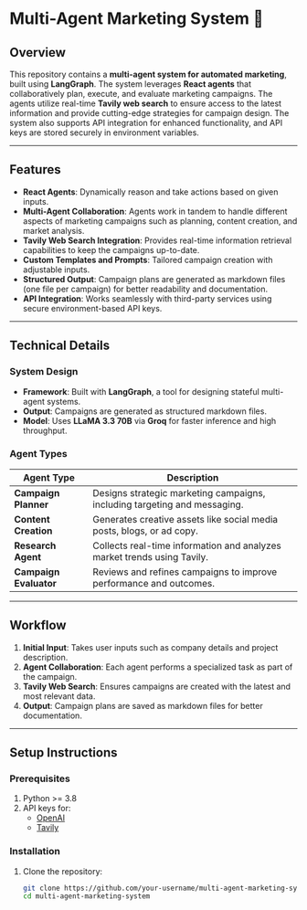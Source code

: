 # Multi-Agent Marketing System 🚀

## Overview
This repository contains a **multi-agent system for automated marketing**, built using **LangGraph**. The system leverages **React agents** that collaboratively plan, execute, and evaluate marketing campaigns. The agents utilize real-time **Tavily web search** to ensure access to the latest information and provide cutting-edge strategies for campaign design. The system also supports API integration for enhanced functionality, and API keys are stored securely in environment variables.

---

## Features
- **React Agents**: Dynamically reason and take actions based on given inputs.
- **Multi-Agent Collaboration**: Agents work in tandem to handle different aspects of marketing campaigns such as planning, content creation, and market analysis.
- **Tavily Web Search Integration**: Provides real-time information retrieval capabilities to keep the campaigns up-to-date.
- **Custom Templates and Prompts**: Tailored campaign creation with adjustable inputs.
- **Structured Output**: Campaign plans are generated as markdown files (one file per campaign) for better readability and documentation.
- **API Integration**: Works seamlessly with third-party services using secure environment-based API keys.

---

## Technical Details

### System Design
- **Framework**: Built with **LangGraph**, a tool for designing stateful multi-agent systems.
- **Output**: Campaigns are generated as structured markdown files.
- **Model**: Uses **LLaMA 3.3 70B** via **Groq** for faster inference and high throughput.

### Agent Types
| **Agent Type**         | **Description**                                                                 |
|-------------------------|---------------------------------------------------------------------------------|
| **Campaign Planner**    | Designs strategic marketing campaigns, including targeting and messaging.       |
| **Content Creation**    | Generates creative assets like social media posts, blogs, or ad copy.          |
| **Research Agent**      | Collects real-time information and analyzes market trends using Tavily.         |
| **Campaign Evaluator**  | Reviews and refines campaigns to improve performance and outcomes.              |

---

## Workflow
1. **Initial Input**: Takes user inputs such as company details and project description.
2. **Agent Collaboration**: Each agent performs a specialized task as part of the campaign.
3. **Tavily Web Search**: Ensures campaigns are created with the latest and most relevant data.
4. **Output**: Campaign plans are saved as markdown files for better documentation.

---

## Setup Instructions

### Prerequisites
1. Python >= 3.8
2. API keys for:
   - [OpenAI](https://openai.com/api)
   - [Tavily](https://www.tavily.io)

### Installation
1. Clone the repository:
   ```bash
   git clone https://github.com/your-username/multi-agent-marketing-system.git
   cd multi-agent-marketing-system
